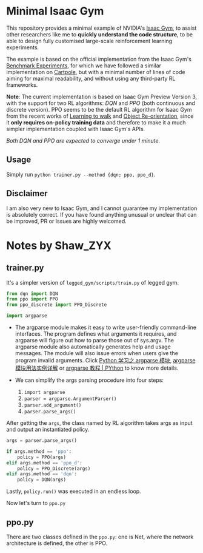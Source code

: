 # Minimal Isaac Gym
This repository provides a minimal example of NVIDIA's [Isaac Gym](https://developer.nvidia.com/isaac-gym), to assist other researchers like me to **quickly understand the code structure**, to be able to design fully customised large-scale reinforcement learning experiments.

The example is based on the official implementation from the Isaac Gym's [Benchmark Experiments](https://github.com/NVIDIA-Omniverse/IsaacGymEnvs), for which we have followed a similar implementation on [Cartpole](https://github.com/NVIDIA-Omniverse/IsaacGymEnvs/blob/main/isaacgymenvs/tasks/cartpole.py), but with a minimal number of lines of code aiming for maximal readability, and without using any third-party RL frameworks. 

**Note**: The current implementation is based on Isaac Gym Preview Version 3, with the support for two RL algorithms: *DQN* and *PPO* (both continuous and discrete version). PPO seems to be the default RL algorithm for Isaac Gym from the recent works of [Learning to walk](https://arxiv.org/abs/2109.11978) and [Object Re-orientation](https://arxiv.org/abs/2111.03043), since it **only requires on-policy training data** and therefore to make it a much simpler implementation coupled with Isaac Gym's APIs. 

*Both DQN and PPO are expected to converge under 1 minute.*

## Usage
Simply run `python trainer.py --method {dqn; ppo, ppo_d}`.

## Disclaimer
I am also very new to Isaac Gym, and I cannot guarantee my implementation is absolutely correct. If you have found anything unusual or unclear that can be improved, PR or Issues are highly welcomed.

# Notes by Shaw_ZYX

## trainer.py

It's a simpler version of `legged_gym/scripts/train.py` of legged gym.

``` python
from dqn import DQN
from ppo import PPO
from ppo_discrete import PPO_Discrete

import argparse
```

* The argparse module makes it easy to write user-friendly command-line interfaces. The program defines what arguments 
it requires, and argparse will figure out how to parse those out of sys.argv. The argparse module also automatically 
generates help and usage messages. The module will also issue errors when users give the program invalid arguments.
Click [Python 学习之 argparse 模块](https://zhuanlan.zhihu.com/p/28871131), [argparse 模块用法实例详解](https://zhuanlan.zhihu.com/p/56922793) 
or [argparse 教程 | PYthon](https://docs.python.org/zh-cn/3/howto/argparse.html) to know more details.

* We can simplify the args parsing procedure into four steps:
  1. `import argparse` 
  2. `parser = argparse.ArgumentParser()`
  3. `parser.add_argument()`
  4. `parser.parse_args()`

After getting the `args`, the class named by RL algorithm takes args as input and output an instantiated policy.

```python
args = parser.parse_args()

if args.method == 'ppo':
    policy = PPO(args)
elif args.method == 'ppo_d':
    policy = PPO_Discrete(args)
elif args.method == 'dqn':
    policy = DQN(args)
```

Lastly, `policy.run()` was executed in an endless loop.

Now let's turn to `ppo.py`

## ppo.py

There are two classes defined in the `ppo.py`: one is Net, where the network architecture is defined, the other is PPO.